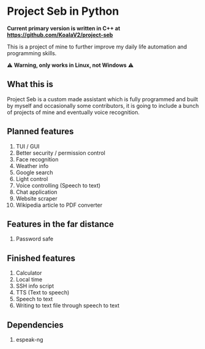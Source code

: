 # Project Seb in Python

**Current primary version is written in C++ at https://github.com/KoalaV2/project-seb**

This is a project of mine to further improve my daily life automation and programming skills.

:warning: **Warning, only works in Linux, not Windows** :warning: 

## What this is

Project Seb is a custom made assistant which is fully programmed and built by myself and occasionally some contributors, it is going to include a bunch of projects of mine and eventually voice recognition.

## Planned features

1. TUI / GUI
2. Better security / permission control
3. Face recognition 
4. Weather info
5. Google search
6. Light control 
7. Voice controlling (Speech to text)
8. Chat application
9. Website scraper
10. Wikipedia article to PDF converter

## Features in the far distance

1. Password safe

## Finished features

1. Calculator
2. Local time
3. SSH info script
4. TTS (Text to speech)
5. Speech to text
5. Writing to text file through speech to text

## Dependencies 

1. espeak-ng
